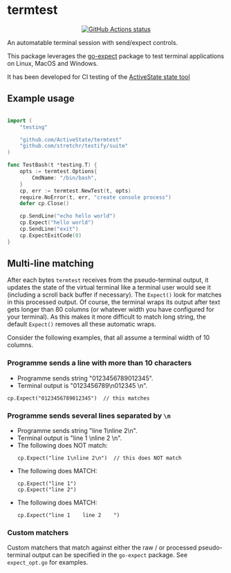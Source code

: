 # termtest

<p align="center">
  <a href="https://github.com/ActiveState/termtest/actions?query=workflow%3Aunit-tests"><img alt="GitHub Actions status" src="https://github.com/ActiveState/termtest/workflows/unit-tests/badge.svg" /></a>
</p>

An automatable terminal session with send/expect controls.

This package leverages the [go-expect](https://github.com/ActiveState/go-expect) package to test terminal applications on Linux, MacOS and Windows.

It has been developed for CI testing of the [ActiveState state
tool](https://www.activestate.com/products/platform/state-tool/)

## Example usage

```go

import (
    "testing"

    "github.com/ActiveState/termtest"
    "github.com/stretchr/testify/suite"
)

func TestBash(t *testing.T) {
    opts := termtest.Options{
        CmdName: "/bin/bash",
    }
    cp, err := termtest.NewTest(t, opts)
    require.NoError(t, err, "create console process")
    defer cp.Close()

    cp.SendLine("echo hello world")
    cp.Expect("hello world")
    cp.SendLine("exit")
    cp.ExpectExitCode(0)
}

```

## Multi-line matching

After each bytes `termtest` receives from the pseudo-terminal output, it updates the state of the virtual terminal like a terminal user would see it (including a scroll back buffer if necessary).  The `Expect()` look for matches in this processed output. Of course, the terminal wraps its output after text gets longer than 80 columns (or whatever width you have configured for your terminal). As this makes it more difficult to match long string, the default `Expect()` removes all these automatic wraps.

Consider the following examples, that all assume a terminal width of 10 columns.

### Programme sends a line with more than 10 characters

- Programme sends string "0123456789012345".
- Terminal output is "0123456789\n012345     \n".

```
cp.Expect("0123456789012345")  // this matches
```

### Programme sends several lines separated by `\n`

- Programme sends string "line 1\nline 2\n".
- Terminal output is "line 1    \nline 2    \n".
- The following does NOT match:
  ```
  cp.Expect("line 1\nline 2\n")  // this does NOT match
  ```
- The following does MATCH:
  ```
  cp.Expect("line 1")
  cp.Expect("line 2")
  ```
- The following does MATCH:
  ```
  cp.Expect("line 1    line 2    ")
  ```

### Custom matchers

Custom matchers that match against either the raw / or processed pseudo-terminal output can be specified in the `go-expect` package.  See `expect_opt.go` for examples.

